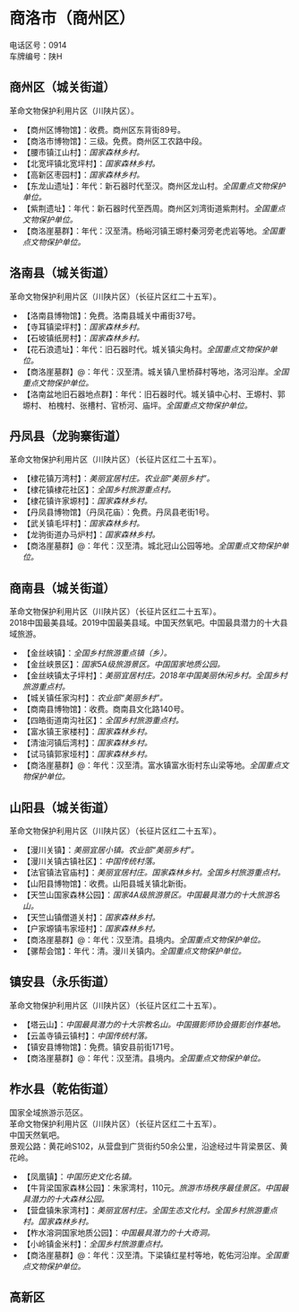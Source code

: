# 商洛市（商州区）  
电话区号：0914  
车牌编号：陕H  

## 商州区（城关街道）  
革命文物保护利用片区（川陕片区）。  
* 【商州区博物馆】：收费。商州区东背街89号。  
* 【商洛市博物馆】：三级。免费。商州区工农路中段。  
* 【腰市镇江山村】：*国家森林乡村。*  
* 【北宽坪镇北宽坪村】：*国家森林乡村。*  
* 【高新区枣园村】：*国家森林乡村。*  
* 【东龙山遗址】：年代：新石器时代至汉。商州区龙山村。*全国重点文物保护单位。*   
* 【紫荆遗址】：年代：新石器时代至西周。商州区刘湾街道紫荆村。*全国重点文物保护单位。*   
* 【商洛崖墓群】：年代：汉至清。杨峪河镇王塬村秦河旁老虎岩等地。*全国重点文物保护单位。*   

## 洛南县（城关街道）  
革命文物保护利用片区（川陕片区）（长征片区红二十五军）。  
* 【洛南县博物馆】：免费。洛南县城关中甫街37号。  
* 【寺耳镇梁坪村】：*国家森林乡村。*  
* 【石坡镇纸房村】：*国家森林乡村。*  
* 【花石浪遗址】：年代：旧石器时代。城关镇尖角村。*全国重点文物保护单位。*   
* 【商洛崖墓群】@：年代：汉至清。城关镇八里桥薛村等地，洛河沿岸。*全国重点文物保护单位。*   
* 【洛南盆地旧石器地点群】：年代：旧石器时代。城关镇中心村、王塬村、郭塬村、 柏槐村、张槽村、官桥河、庙坪。*全国重点文物保护单位。*   

## 丹凤县（龙驹寨街道）  
革命文物保护利用片区（川陕片区）（长征片区红二十五军）。  
* 【棣花镇万湾村】：*美丽宜居村庄。农业部“美丽乡村”。*  
* 【棣花镇棣花社区】：*全国乡村旅游重点村。*  
* 【棣花镇许家塬村】：*国家森林乡村。*  
* 【丹凤县博物馆】（丹凤花庙）：免费。丹凤县老街1号。  
* 【武关镇毛坪村】：*国家森林乡村。*  
* 【龙驹街道办马炉村】：*国家森林乡村。*  
* 【商洛崖墓群】@：年代：汉至清。城北冠山公园等地。*全国重点文物保护单位。*   

## 商南县（城关街道）  
革命文物保护利用片区（川陕片区）（长征片区红二十五军）。  
2018中国最美县域。2019中国最美县域。中国天然氧吧。中国最具潜力的十大县域旅游。  
* 【金丝峡镇】：*全国乡村旅游重点镇（乡）。*  
* 【金丝峡景区】：*国家5A级旅游景区。中国国家地质公园。*  
* 【金丝峡镇太子坪村】：*美丽宜居村庄。2018年中国美丽休闲乡村。全国乡村旅游重点村。*  
* 【城关镇任家沟村】：*农业部“美丽乡村”。*  
* 【商南县博物馆】：收费。商南县文化路140号。  
* 【四皓街道南沟社区】：*全国乡村旅游重点村。*  
* 【富水镇王家楼村】：*国家森林乡村。*  
* 【清油河镇后湾村】：*国家森林乡村。*  
* 【试马镇郭家垭村】：*国家森林乡村。*  
* 【商洛崖墓群】@：年代：汉至清。富水镇富水街村东山梁等地。*全国重点文物保护单位。*   

## 山阳县（城关街道）  
革命文物保护利用片区（川陕片区）（长征片区红二十五军）。  
* 【漫川关镇】：*美丽宜居小镇。农业部“美丽乡村”。*  
* 【漫川关镇古镇社区】：*中国传统村落。*  
* 【法官镇法官庙村】：*美丽宜居村庄。国家森林乡村。全国乡村旅游重点村。*  
* 【山阳县博物馆】：收费。山阳县城关镇北新街。  
* 【天竺山国家森林公园】：*国家4A级旅游景区。中国最具潜力的十大旅游名山。*  
* 【天竺山镇僧道关村】：*国家森林乡村。*  
* 【户家塬镇韦家垭村】：*国家森林乡村。*  
* 【商洛崖墓群】@：年代：汉至清。县境内。*全国重点文物保护单位。*   
* 【骡帮会馆】：年代：清。漫川关镇内。*全国重点文物保护单位。*   

## 镇安县（永乐街道）  
革命文物保护利用片区（川陕片区）（长征片区红二十五军）。  
* 【塔云山】：*中国最具潜力的十大宗教名山。中国摄影师协会摄影创作基地。*  
* 【云盖寺镇云镇村】：*中国传统村落。*  
* 【镇安县博物馆】：免费。镇安县前街171号。  
* 【商洛崖墓群】@：年代：汉至清。县境内。*全国重点文物保护单位。*   

## 柞水县（乾佑街道）  
国家全域旅游示范区。  
革命文物保护利用片区（川陕片区）（长征片区红二十五军）。  
中国天然氧吧。  
景观公路：黄花岭S102，从营盘到广货街约50余公里，沿途经过牛背梁景区、黄花岭。  
* 【凤凰镇】：*中国历史文化名镇。*  
* 【牛背梁国家森林公园】：朱家湾村，110元。*旅游市场秩序最佳景区。中国最具潜力的十大森林公园。*  
* 【营盘镇朱家湾村】：*美丽宜居村庄。全国生态文化村。全国乡村旅游重点村。国家森林乡村。*  
* 【柞水溶洞国家地质公园】：*中国最具潜力的十大奇洞。*  
* 【小岭镇金米村】：*全国乡村旅游重点村。*  
* 【商洛崖墓群】@：年代：汉至清。下梁镇红星村等地，乾佑河沿岸。*全国重点文物保护单位。*   

## 高新区  
